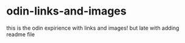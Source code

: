 # odin-links-and-images
this is the odin expirience with links and images!
but late with adding readme file 